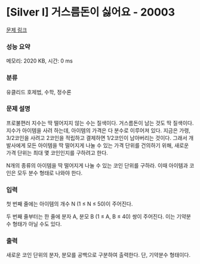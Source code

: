 # [Silver I] 거스름돈이 싫어요 - 20003 

[문제 링크](https://www.acmicpc.net/problem/20003) 

### 성능 요약

메모리: 2020 KB, 시간: 0 ms

### 분류

유클리드 호제법, 수학, 정수론

### 문제 설명

<p>프로불편러 지수는 딱 떨어지지 않는 수는 질색이다. 거스름돈이 남는 것도 딱 질색이다. 지수가 아이템을 사려 하는데, 아이템의 가격은 다 분수로 이루어져 있다. 지금은 가령, 3/2코인을 사려고 2코인을 적립하고 결제하면 1/2코인이 남아버리는 것이다. 그래서 개발사에게 모든 아이템을 딱 떨어지게 나눌 수 있는 가격 단위를 건의하기 위해, 새로운 가격 단위는 최대 몇 코인인지를 구하려고 한다.</p>

<p>N개의 종류의 아이템을 딱 떨어지게 나눌 수 있는 코인 단위를 구하라. 이때 아이템과 코인은 모두 분수 형태로 나와야 한다.</p>

### 입력 

 <p>첫 번째 줄에는 아이템의 개수 N (1 ≤ N ≤ 50)이 주어진다.</p>

<p>두 번째 줄부터는 한 줄에 분자 A, 분모 B (1 ≤ A, B ≤ 40) 쌍이 주어진다. 이는 기약분수 형태가 아닐 수도 있다.</p>

### 출력 

 <p>새로운 코인 단위의 분자, 분모를 공백으로 구분하여 출력한다. 단, 기약분수 형태이다.</p>

